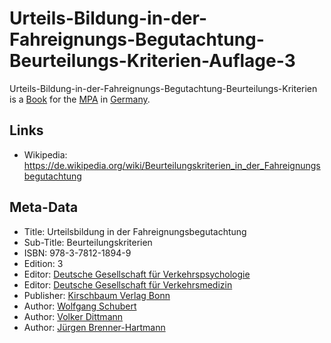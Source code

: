 # Urteils-Bildung-in-der-Fahreignungs-Begutachtung-Beurteilungs-Kriterien-Auflage-3

Urteils-Bildung-in-der-Fahreignungs-Begutachtung-Beurteilungs-Kriterien is a [Book](700000.md) for the [MPA](1000001001.md) in [Germany](140000025.md).

## Links

- Wikipedia: https://de.wikipedia.org/wiki/Beurteilungskriterien_in_der_Fahreignungsbegutachtung

## Meta-Data

- Title: Urteilsbildung in der Fahreignungsbegutachtung
- Sub-Title: Beurteilungskriterien
- ISBN: 978-3-7812-1894-9
- Edition: 3
- Editor: [Deutsche Gesellschaft für Verkehrspsychologie](1000001011.md)
- Editor: [Deutsche Gesellschaft für Verkehrsmedizin](1000001013.md)
- Publisher: [Kirschbaum Verlag Bonn](240000013.md)
- Author: [Wolfgang Schubert](1000001015.md)
- Author: [Volker Dittmann](404.md)
- Author: [Jürgen Brenner-Hartmann](404.md)